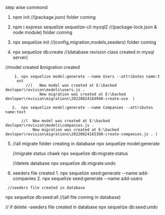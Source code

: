 
step wise commond

1. npm init   //(package.json) folder coming

2. npm i express sequelize sequelize-cli mysql2  //(package-lock.json & node module) folder coming

3. npx sequelize init   //(config,migration,models,seeders) folder coming

4. npx sequelize db:create   //(database revision class created in mysql server)


//model created &migration created

        1. npx sequelize model:generate --name Users --attributes name:t
         ext 
             //(   New model was created at E:\backed devloper\revision\models\users.js .
                   New migration was created at E:\backed devloper\revision\migrations\20220824164940-create-use  )

       2.  npx sequelize model:generate --name Companies --attributes name:text

           //(  New model was created at E:\backed devloper\revision\models\companies.js .
                New migration was created at E:\backed devloper\revision\migrations\20220824165308-create-companies.js . )
 
 5. //all migrate folder creating in database
     npx sequelize model:generate

     //migrate status chaek
     npx sequelize db:migrate:status 

     //delete database
     npx sequelize db:migrate:undo

6.    seeders file created
     1. npx sequelize seed:generate --name add-companies
     2. npx sequelize seed:generate --name add-users
     
     //seeders file created in database
      
   npx sequelize db:seed:all   //(all file coming in database)

  // if delete -seeders file created in database
      npx sequelize db:seed:undo